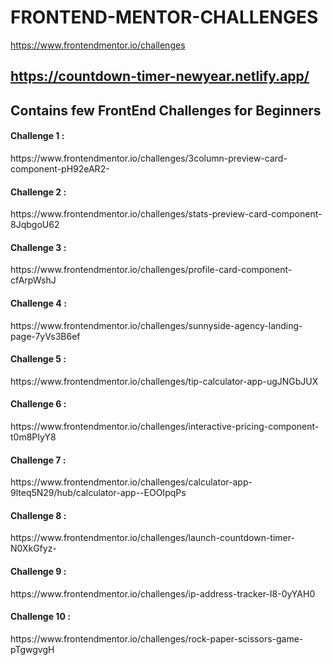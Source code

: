 # FRONTEND-MENTOR-CHALLENGES
https://www.frontendmentor.io/challenges

https://countdown-timer-newyear.netlify.app/
---
<p> <h2> Contains few FrontEnd Challenges for Beginners </h2> </p>

<p> <h4> Challenge 1 : </h4> https://www.frontendmentor.io/challenges/3column-preview-card-component-pH92eAR2- </p>
<p> <h4> Challenge 2 : </h4> https://www.frontendmentor.io/challenges/stats-preview-card-component-8JqbgoU62 </p>
<p> <h4> Challenge 3 : </h4> https://www.frontendmentor.io/challenges/profile-card-component-cfArpWshJ </p>
<p> <h4> Challenge 4 : </h4> https://www.frontendmentor.io/challenges/sunnyside-agency-landing-page-7yVs3B6ef </p>
<p> <h4> Challenge 5 : </h4> https://www.frontendmentor.io/challenges/tip-calculator-app-ugJNGbJUX </p>
<p> <h4> Challenge 6 : </h4> https://www.frontendmentor.io/challenges/interactive-pricing-component-t0m8PIyY8 </p>
<p> <h4> Challenge 7 : </h4> https://www.frontendmentor.io/challenges/calculator-app-9lteq5N29/hub/calculator-app--EOOIpqPs </p>
<p> <h4> Challenge 8 : </h4> https://www.frontendmentor.io/challenges/launch-countdown-timer-N0XkGfyz- </p>
<p> <h4> Challenge 9 : </h4> https://www.frontendmentor.io/challenges/ip-address-tracker-I8-0yYAH0 </p>
<p> <h4> Challenge 10 : </h4> https://www.frontendmentor.io/challenges/rock-paper-scissors-game-pTgwgvgH </p>
